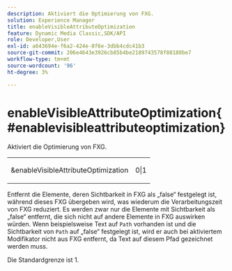 ```yaml
---
description: Aktiviert die Optimierung von FXG.
solution: Experience Manager
title: enableVisibleAttributeOptimization
feature: Dynamic Media Classic,SDK/API
role: Developer,User
exl-id: a643694e-f6a2-424e-8f6e-3dbb4cdc41b3
source-git-commit: 206e4643e3926cb85b4be2189743578f88180be7
workflow-type: tm+mt
source-wordcount: '96'
ht-degree: 3%

---
```


# enableVisibleAttributeOptimization{#enablevisibleattributeoptimization}

Aktiviert die Optimierung von FXG.

<table id="simpletable_FDE0D8786BC747AF87A336452500E695"> 
 <tr class="strow"> 
  <td class="stentry"> <p><span class="codeph"> &amp;enableVisibleAttributeOptimization</span> </p> </td> 
  <td class="stentry"> <p>0|1 </p></td> 
 </tr> 
</table>

Entfernt die Elemente, deren Sichtbarkeit in FXG als „false“ festgelegt ist, während dieses FXG übergeben wird, was wiederum die Verarbeitungszeit von FXG reduziert. Es werden zwar nur die Elemente mit Sichtbarkeit als „false“ entfernt, die sich nicht auf andere Elemente in FXG auswirken würden. Wenn beispielsweise Text auf `Path` vorhanden ist und die Sichtbarkeit von `Path` auf „false“ festgelegt ist, wird er auch bei aktiviertem Modifikator nicht aus FXG entfernt, da Text auf diesem Pfad gezeichnet werden muss.

Die Standardgrenze ist 1.
